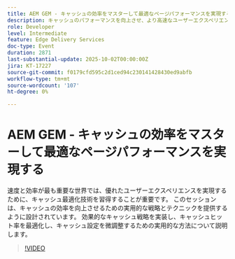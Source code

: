 ```yaml
---
title: AEM GEM - キャッシュの効率をマスターして最適なページパフォーマンスを実現する
description: キャッシュのパフォーマンスを向上させ、より高速なユーザーエクスペリエンスを実現するための、実証済みの戦略について説明します。 このセッションでは、キャッシュヒット率の向上、設定の微調整、効果的なキャッシュ戦略の実装のための実践的なテクニックについて説明します。
role: Developer
level: Intermediate
feature: Edge Delivery Services
doc-type: Event
duration: 2871
last-substantial-update: 2025-10-02T00:00:00Z
jira: KT-17227
source-git-commit: f0179cfd595c2d1ced94c230141428430ed9abfb
workflow-type: tm+mt
source-wordcount: '107'
ht-degree: 0%

---
```


# AEM GEM - キャッシュの効率をマスターして最適なページパフォーマンスを実現する

速度と効率が最も重要な世界では、優れたユーザーエクスペリエンスを実現するために、キャッシュ最適化技術を習得することが重要です。 このセッションは、キャッシュの効率を向上させるための実用的な戦略とテクニックを提供するように設計されています。 効果的なキャッシュ戦略を実装し、キャッシュヒット率を最適化し、キャッシュ設定を微調整するための実用的な方法について説明します。

>[!VIDEO](https://video.tv.adobe.com/v/3457718/?learn=on&enablevpops)
